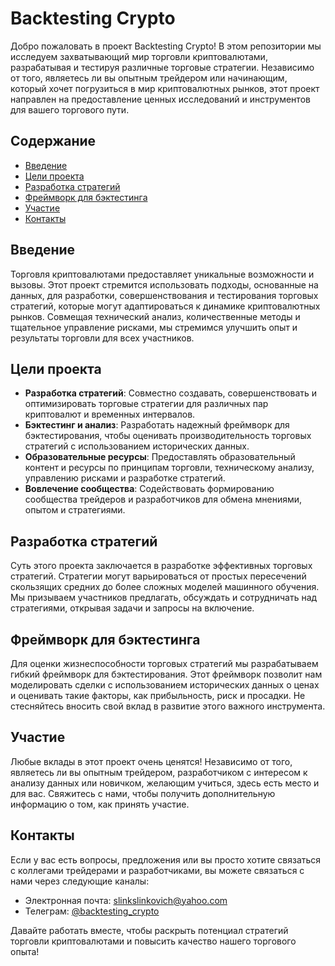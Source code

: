 # Backtesting Crypto

Добро пожаловать в проект Backtesting Crypto! В этом репозитории мы исследуем захватывающий мир торговли криптовалютами, разрабатывая и тестируя различные торговые стратегии. Независимо от того, являетесь ли вы опытным трейдером или начинающим, который хочет погрузиться в мир криптовалютных рынков, этот проект направлен на предоставление ценных исследований и инструментов для вашего торгового пути.

## Содержание

- [Введение](#introduction)
- [Цели проекта](#project-goals)
- [Разработка стратегий](#strategy-development)
- [Фреймворк для бэктестинга](#backtesting-framework)
- [Участие](#contributing)
- [Контакты](#contact)

## Введение

Торговля криптовалютами предоставляет уникальные возможности и вызовы. Этот проект стремится использовать подходы, основанные на данных, для разработки, совершенствования и тестирования торговых стратегий, которые могут адаптироваться к динамике криптовалютных рынков. Совмещая технический анализ, количественные методы и тщательное управление рисками, мы стремимся улучшить опыт и результаты торговли для всех участников.

## Цели проекта

- **Разработка стратегий**: Совместно создавать, совершенствовать и оптимизировать торговые стратегии для различных пар криптовалют и временных интервалов.
- **Бэктестинг и анализ**: Разработать надежный фреймворк для бэктестирования, чтобы оценивать производительность торговых стратегий с использованием исторических данных.
- **Образовательные ресурсы**: Предоставлять образовательный контент и ресурсы по принципам торговли, техническому анализу, управлению рисками и разработке стратегий.
- **Вовлечение сообщества**: Содействовать формированию сообщества трейдеров и разработчиков для обмена мнениями, опытом и стратегиями.

## Разработка стратегий

Суть этого проекта заключается в разработке эффективных торговых стратегий. Стратегии могут варьироваться от простых пересечений скользящих средних до более сложных моделей машинного обучения. Мы призываем участников предлагать, обсуждать и сотрудничать над стратегиями, открывая задачи и запросы на включение.

## Фреймворк для бэктестинга

Для оценки жизнеспособности торговых стратегий мы разрабатываем гибкий фреймворк для бэктестирования. Этот фреймворк позволит нам моделировать сделки с использованием исторических данных о ценах и оценивать такие факторы, как прибыльность, риск и просадки. Не стесняйтесь вносить свой вклад в развитие этого важного инструмента.

## Участие

Любые вклады в этот проект очень ценятся! Независимо от того, являетесь ли вы опытным трейдером, разработчиком с интересом к анализу данных или новичком, желающим учиться, здесь есть место и для вас. Свяжитесь с нами, чтобы получить дополнительную информацию о том, как принять участие.

## Контакты

Если у вас есть вопросы, предложения или вы просто хотите связаться с коллегами трейдерами и разработчиками, вы можете связаться с нами через следующие каналы:

- Электронная почта: [slinkslinkovich@yahoo.com](mailto:slinkslinkovich@yahoo.com)
- Телеграм: [@backtesting_crypto](https://t.me/backtesting_crypto)

Давайте работать вместе, чтобы раскрыть потенциал стратегий торговли криптовалютами и повысить качество нашего торгового опыта!

